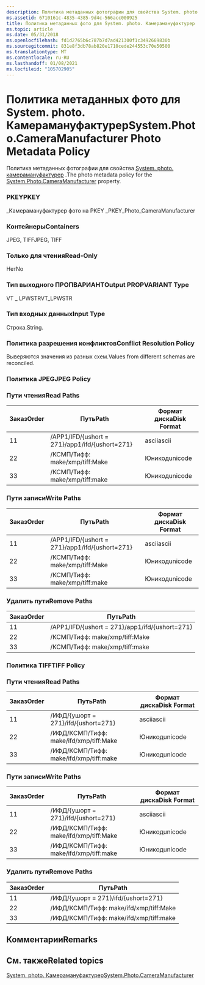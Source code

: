 ```yaml
---
description: Политика метаданных фотографии для свойства System. photo. Камерамануфактурер.
ms.assetid: 6710161c-4835-4385-9d4c-566acc000925
title: Политика метаданных фото для System. photo. Камерамануфактурер
ms.topic: article
ms.date: 05/31/2018
ms.openlocfilehash: fd1d2765b6c787b7d7ad421300f1c3492669830b
ms.sourcegitcommit: 831e8f3db78ab820e1710cede244553c70e50500
ms.translationtype: MT
ms.contentlocale: ru-RU
ms.lasthandoff: 01/08/2021
ms.locfileid: "105702905"
---
```

# <a name="systemphotocameramanufacturer-photo-metadata-policy"></a><span data-ttu-id="7bc26-103">Политика метаданных фото для System. photo. Камерамануфактурер</span><span class="sxs-lookup"><span data-stu-id="7bc26-103">System.Photo.CameraManufacturer Photo Metadata Policy</span></span>

<span data-ttu-id="7bc26-104">Политика метаданных фотографии для свойства [System. photo. камерамануфактурер](../properties/props-system-photo-cameramanufacturer.md) .</span><span class="sxs-lookup"><span data-stu-id="7bc26-104">The photo metadata policy for the [System.Photo.CameraManufacturer](../properties/props-system-photo-cameramanufacturer.md) property.</span></span>

### <a name="pkey"></a><span data-ttu-id="7bc26-105">PKEY</span><span class="sxs-lookup"><span data-stu-id="7bc26-105">PKEY</span></span>

<span data-ttu-id="7bc26-106">\_Камерамануфактурер фото на PKEY \_</span><span class="sxs-lookup"><span data-stu-id="7bc26-106">PKEY\_Photo\_CameraManufacturer</span></span>

### <a name="containers"></a><span data-ttu-id="7bc26-107">Контейнеры</span><span class="sxs-lookup"><span data-stu-id="7bc26-107">Containers</span></span>

<span data-ttu-id="7bc26-108">JPEG, TIFF</span><span class="sxs-lookup"><span data-stu-id="7bc26-108">JPEG, TIFF</span></span>

### <a name="read-only"></a><span data-ttu-id="7bc26-109">Только для чтения</span><span class="sxs-lookup"><span data-stu-id="7bc26-109">Read-Only</span></span>

<span data-ttu-id="7bc26-110">Нет</span><span class="sxs-lookup"><span data-stu-id="7bc26-110">No</span></span>

### <a name="output-propvariant-type"></a><span data-ttu-id="7bc26-111">Тип выходного ПРОПВАРИАНТ</span><span class="sxs-lookup"><span data-stu-id="7bc26-111">Output PROPVARIANT Type</span></span>

<span data-ttu-id="7bc26-112">VT \_ LPWSTR</span><span class="sxs-lookup"><span data-stu-id="7bc26-112">VT\_LPWSTR</span></span>

### <a name="input-type"></a><span data-ttu-id="7bc26-113">Тип входных данных</span><span class="sxs-lookup"><span data-stu-id="7bc26-113">Input Type</span></span>

<span data-ttu-id="7bc26-114">Строка.</span><span class="sxs-lookup"><span data-stu-id="7bc26-114">String.</span></span>

### <a name="conflict-resolution-policy"></a><span data-ttu-id="7bc26-115">Политика разрешения конфликтов</span><span class="sxs-lookup"><span data-stu-id="7bc26-115">Conflict Resolution Policy</span></span>

<span data-ttu-id="7bc26-116">Выверяются значения из разных схем.</span><span class="sxs-lookup"><span data-stu-id="7bc26-116">Values from different schemas are reconciled.</span></span>

### <a name="jpeg-policy"></a><span data-ttu-id="7bc26-117">Политика JPEG</span><span class="sxs-lookup"><span data-stu-id="7bc26-117">JPEG Policy</span></span>

### <a name="read-paths"></a><span data-ttu-id="7bc26-118">Пути чтения</span><span class="sxs-lookup"><span data-stu-id="7bc26-118">Read Paths</span></span>



| <span data-ttu-id="7bc26-119">Заказ</span><span class="sxs-lookup"><span data-stu-id="7bc26-119">Order</span></span> | <span data-ttu-id="7bc26-120">Путь</span><span class="sxs-lookup"><span data-stu-id="7bc26-120">Path</span></span>                   | <span data-ttu-id="7bc26-121">Формат диска</span><span class="sxs-lookup"><span data-stu-id="7bc26-121">Disk Format</span></span> |
|-------|------------------------|-------------|
| <span data-ttu-id="7bc26-122">1</span><span class="sxs-lookup"><span data-stu-id="7bc26-122">1</span></span>     | <span data-ttu-id="7bc26-123">/APP1/IFD/{ushort = 271}</span><span class="sxs-lookup"><span data-stu-id="7bc26-123">/app1/ifd/{ushort=271}</span></span> | <span data-ttu-id="7bc26-124">ascii</span><span class="sxs-lookup"><span data-stu-id="7bc26-124">ascii</span></span>       |
| <span data-ttu-id="7bc26-125">2</span><span class="sxs-lookup"><span data-stu-id="7bc26-125">2</span></span>     | <span data-ttu-id="7bc26-126">/КСМП/Тифф: make</span><span class="sxs-lookup"><span data-stu-id="7bc26-126">/xmp/tiff:Make</span></span>         | <span data-ttu-id="7bc26-127">Юникод</span><span class="sxs-lookup"><span data-stu-id="7bc26-127">unicode</span></span>     |
| <span data-ttu-id="7bc26-128">3</span><span class="sxs-lookup"><span data-stu-id="7bc26-128">3</span></span>     | <span data-ttu-id="7bc26-129">/КСМП/Тифф: make</span><span class="sxs-lookup"><span data-stu-id="7bc26-129">/xmp/tiff:make</span></span>         | <span data-ttu-id="7bc26-130">Юникод</span><span class="sxs-lookup"><span data-stu-id="7bc26-130">unicode</span></span>     |



 

### <a name="write-paths"></a><span data-ttu-id="7bc26-131">Пути записи</span><span class="sxs-lookup"><span data-stu-id="7bc26-131">Write Paths</span></span>



| <span data-ttu-id="7bc26-132">Заказ</span><span class="sxs-lookup"><span data-stu-id="7bc26-132">Order</span></span> | <span data-ttu-id="7bc26-133">Путь</span><span class="sxs-lookup"><span data-stu-id="7bc26-133">Path</span></span>                   | <span data-ttu-id="7bc26-134">Формат диска</span><span class="sxs-lookup"><span data-stu-id="7bc26-134">Disk Format</span></span> |
|-------|------------------------|-------------|
| <span data-ttu-id="7bc26-135">1</span><span class="sxs-lookup"><span data-stu-id="7bc26-135">1</span></span>     | <span data-ttu-id="7bc26-136">/APP1/IFD/{ushort = 271}</span><span class="sxs-lookup"><span data-stu-id="7bc26-136">/app1/ifd/{ushort=271}</span></span> | <span data-ttu-id="7bc26-137">ascii</span><span class="sxs-lookup"><span data-stu-id="7bc26-137">ascii</span></span>       |
| <span data-ttu-id="7bc26-138">2</span><span class="sxs-lookup"><span data-stu-id="7bc26-138">2</span></span>     | <span data-ttu-id="7bc26-139">/КСМП/Тифф: make</span><span class="sxs-lookup"><span data-stu-id="7bc26-139">/xmp/tiff:Make</span></span>         | <span data-ttu-id="7bc26-140">Юникод</span><span class="sxs-lookup"><span data-stu-id="7bc26-140">unicode</span></span>     |
| <span data-ttu-id="7bc26-141">3</span><span class="sxs-lookup"><span data-stu-id="7bc26-141">3</span></span>     | <span data-ttu-id="7bc26-142">/КСМП/Тифф: make</span><span class="sxs-lookup"><span data-stu-id="7bc26-142">/xmp/tiff:make</span></span>         | <span data-ttu-id="7bc26-143">Юникод</span><span class="sxs-lookup"><span data-stu-id="7bc26-143">unicode</span></span>     |



 

### <a name="remove-paths"></a><span data-ttu-id="7bc26-144">Удалить пути</span><span class="sxs-lookup"><span data-stu-id="7bc26-144">Remove Paths</span></span>



| <span data-ttu-id="7bc26-145">Заказ</span><span class="sxs-lookup"><span data-stu-id="7bc26-145">Order</span></span> | <span data-ttu-id="7bc26-146">Путь</span><span class="sxs-lookup"><span data-stu-id="7bc26-146">Path</span></span>                   |
|-------|------------------------|
| <span data-ttu-id="7bc26-147">1</span><span class="sxs-lookup"><span data-stu-id="7bc26-147">1</span></span>     | <span data-ttu-id="7bc26-148">/APP1/IFD/{ushort = 271}</span><span class="sxs-lookup"><span data-stu-id="7bc26-148">/app1/ifd/{ushort=271}</span></span> |
| <span data-ttu-id="7bc26-149">2</span><span class="sxs-lookup"><span data-stu-id="7bc26-149">2</span></span>     | <span data-ttu-id="7bc26-150">/КСМП/Тифф: make</span><span class="sxs-lookup"><span data-stu-id="7bc26-150">/xmp/tiff:Make</span></span>         |
| <span data-ttu-id="7bc26-151">3</span><span class="sxs-lookup"><span data-stu-id="7bc26-151">3</span></span>     | <span data-ttu-id="7bc26-152">/КСМП/Тифф: make</span><span class="sxs-lookup"><span data-stu-id="7bc26-152">/xmp/tiff:make</span></span>         |



 

### <a name="tiff-policy"></a><span data-ttu-id="7bc26-153">Политика TIFF</span><span class="sxs-lookup"><span data-stu-id="7bc26-153">TIFF Policy</span></span>

### <a name="read-paths"></a><span data-ttu-id="7bc26-154">Пути чтения</span><span class="sxs-lookup"><span data-stu-id="7bc26-154">Read Paths</span></span>



| <span data-ttu-id="7bc26-155">Заказ</span><span class="sxs-lookup"><span data-stu-id="7bc26-155">Order</span></span> | <span data-ttu-id="7bc26-156">Путь</span><span class="sxs-lookup"><span data-stu-id="7bc26-156">Path</span></span>               | <span data-ttu-id="7bc26-157">Формат диска</span><span class="sxs-lookup"><span data-stu-id="7bc26-157">Disk Format</span></span> |
|-------|--------------------|-------------|
| <span data-ttu-id="7bc26-158">1</span><span class="sxs-lookup"><span data-stu-id="7bc26-158">1</span></span>     | <span data-ttu-id="7bc26-159">/ИФД/{ушорт = 271}</span><span class="sxs-lookup"><span data-stu-id="7bc26-159">/ifd/{ushort=271}</span></span>  | <span data-ttu-id="7bc26-160">ascii</span><span class="sxs-lookup"><span data-stu-id="7bc26-160">ascii</span></span>       |
| <span data-ttu-id="7bc26-161">2</span><span class="sxs-lookup"><span data-stu-id="7bc26-161">2</span></span>     | <span data-ttu-id="7bc26-162">/ИФД/КСМП/Тифф: make</span><span class="sxs-lookup"><span data-stu-id="7bc26-162">/ifd/xmp/tiff:Make</span></span> | <span data-ttu-id="7bc26-163">Юникод</span><span class="sxs-lookup"><span data-stu-id="7bc26-163">unicode</span></span>     |
| <span data-ttu-id="7bc26-164">3</span><span class="sxs-lookup"><span data-stu-id="7bc26-164">3</span></span>     | <span data-ttu-id="7bc26-165">/ИФД/КСМП/Тифф: make</span><span class="sxs-lookup"><span data-stu-id="7bc26-165">/ifd/xmp/tiff:make</span></span> | <span data-ttu-id="7bc26-166">Юникод</span><span class="sxs-lookup"><span data-stu-id="7bc26-166">unicode</span></span>     |



 

### <a name="write-paths"></a><span data-ttu-id="7bc26-167">Пути записи</span><span class="sxs-lookup"><span data-stu-id="7bc26-167">Write Paths</span></span>



| <span data-ttu-id="7bc26-168">Заказ</span><span class="sxs-lookup"><span data-stu-id="7bc26-168">Order</span></span> | <span data-ttu-id="7bc26-169">Путь</span><span class="sxs-lookup"><span data-stu-id="7bc26-169">Path</span></span>               | <span data-ttu-id="7bc26-170">Формат диска</span><span class="sxs-lookup"><span data-stu-id="7bc26-170">Disk Format</span></span> |
|-------|--------------------|-------------|
| <span data-ttu-id="7bc26-171">1</span><span class="sxs-lookup"><span data-stu-id="7bc26-171">1</span></span>     | <span data-ttu-id="7bc26-172">/ИФД/{ушорт = 271}</span><span class="sxs-lookup"><span data-stu-id="7bc26-172">/ifd/{ushort=271}</span></span>  | <span data-ttu-id="7bc26-173">ascii</span><span class="sxs-lookup"><span data-stu-id="7bc26-173">ascii</span></span>       |
| <span data-ttu-id="7bc26-174">2</span><span class="sxs-lookup"><span data-stu-id="7bc26-174">2</span></span>     | <span data-ttu-id="7bc26-175">/ИФД/КСМП/Тифф: make</span><span class="sxs-lookup"><span data-stu-id="7bc26-175">/ifd/xmp/tiff:Make</span></span> | <span data-ttu-id="7bc26-176">Юникод</span><span class="sxs-lookup"><span data-stu-id="7bc26-176">unicode</span></span>     |
| <span data-ttu-id="7bc26-177">3</span><span class="sxs-lookup"><span data-stu-id="7bc26-177">3</span></span>     | <span data-ttu-id="7bc26-178">/ИФД/КСМП/Тифф: make</span><span class="sxs-lookup"><span data-stu-id="7bc26-178">/ifd/xmp/tiff:make</span></span> | <span data-ttu-id="7bc26-179">Юникод</span><span class="sxs-lookup"><span data-stu-id="7bc26-179">unicode</span></span>     |



 

### <a name="remove-paths"></a><span data-ttu-id="7bc26-180">Удалить пути</span><span class="sxs-lookup"><span data-stu-id="7bc26-180">Remove Paths</span></span>



| <span data-ttu-id="7bc26-181">Заказ</span><span class="sxs-lookup"><span data-stu-id="7bc26-181">Order</span></span> | <span data-ttu-id="7bc26-182">Путь</span><span class="sxs-lookup"><span data-stu-id="7bc26-182">Path</span></span>               |
|-------|--------------------|
| <span data-ttu-id="7bc26-183">1</span><span class="sxs-lookup"><span data-stu-id="7bc26-183">1</span></span>     | <span data-ttu-id="7bc26-184">/ИФД/{ушорт = 271}</span><span class="sxs-lookup"><span data-stu-id="7bc26-184">/ifd/{ushort=271}</span></span>  |
| <span data-ttu-id="7bc26-185">2</span><span class="sxs-lookup"><span data-stu-id="7bc26-185">2</span></span>     | <span data-ttu-id="7bc26-186">/ИФД/КСМП/Тифф: make</span><span class="sxs-lookup"><span data-stu-id="7bc26-186">/ifd/xmp/tiff:Make</span></span> |
| <span data-ttu-id="7bc26-187">3</span><span class="sxs-lookup"><span data-stu-id="7bc26-187">3</span></span>     | <span data-ttu-id="7bc26-188">/ИФД/КСМП/Тифф: make</span><span class="sxs-lookup"><span data-stu-id="7bc26-188">/ifd/xmp/tiff:make</span></span> |



 

## <a name="remarks"></a><span data-ttu-id="7bc26-189">Комментарии</span><span class="sxs-lookup"><span data-stu-id="7bc26-189">Remarks</span></span>

## <a name="related-topics"></a><span data-ttu-id="7bc26-190">См. также</span><span class="sxs-lookup"><span data-stu-id="7bc26-190">Related topics</span></span>

<dl> <dt>

[<span data-ttu-id="7bc26-191">System. photo. Камерамануфактурер</span><span class="sxs-lookup"><span data-stu-id="7bc26-191">System.Photo.CameraManufacturer</span></span>](../properties/props-system-photo-cameramanufacturer.md)
</dt> </dl>

 

 
